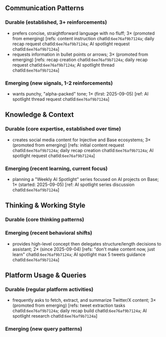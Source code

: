 ## Communication Patterns
### Durable (established, 3+ reinforcements)
- prefers concise, straightforward language with no fluff; 3× (promoted from emerging) [refs: content instruction chatId:`6ee76af9b7124a`; daily recap request chatId:`6ee76af9b7124a`; AI spotlight request chatId:`6ee76af9b7124a`]
- requests information in bullet points or arrows; 3× (promoted from emerging) [refs: recap creation chatId:`6ee76af9b7124a`; daily recap request chatId:`6ee76af9b7124a`; AI spotlight thread chatId:`6ee76af9b7124a`]

### Emerging (new signals, 1-2 reinforcements)
- wants punchy, "alpha-packed" tone; 1× (first: 2025-09-05) [ref: AI spotlight thread request chatId:`6ee76af9b7124a`]

## Knowledge & Context
### Durable (core expertise, established over time)
- creates social media content for Injective and Base ecosystems; 3× (promoted from emerging) [refs: initial content request chatId:`6ee76af9b7124a`; daily recap creation chatId:`6ee76af9b7124a`; AI spotlight request chatId:`6ee76af9b7124a`]

### Emerging (recent learning, current focus)
- planning a "Weekly AI Spotlight" series focused on AI projects on Base; 1× (started: 2025-09-05) [ref: AI spotlight series discussion chatId:`6ee76af9b7124a`]

## Thinking & Working Style
### Durable (core thinking patterns)

### Emerging (recent behavioral shifts)
- provides high-level concept then delegates structure/length decisions to assistant; 2× (since 2025-09-04) [refs: "don't make content now, just learn" chatId:`6ee76af9b7124a`; AI spotlight max 5 tweets guidance chatId:`6ee76af9b7124a`]

## Platform Usage & Queries
### Durable (regular platform activities)
- frequently asks to fetch, extract, and summarize Twitter/X content; 3× (promoted from emerging) [refs: tweet extraction tasks chatId:`6ee76af9b7124a`; daily recap build chatId:`6ee76af9b7124a`; AI spotlight research chatId:`6ee76af9b7124a`]

### Emerging (new query patterns)
